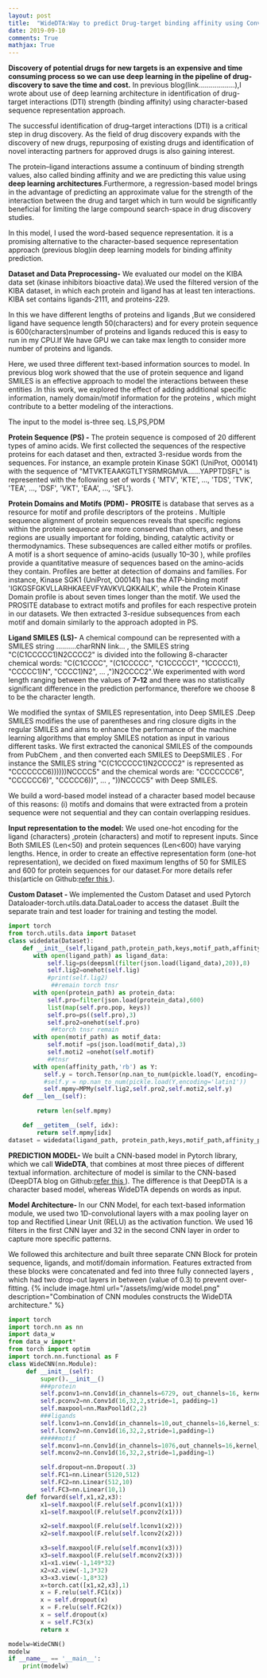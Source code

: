 ```yaml
---
layout: post
title:  "WideDTA:Way to predict Drug-target binding affinity using Convolution Neural Network in Drug Discovery Process-Model2"
date: 2019-09-10
comments: True
mathjax: True
---
```

<b>**</b> Discovery of potential drugs for new targets is an expensive and time consuming process so we can use deep learning in the pipeline of 
drug-discovery to save the time and cost.<b>**</b>
In previous blog(link………………),I wrote about use of deep learning architecture in identification of drug-target interactions (DTI) strength
(binding affinity) using character-based sequence representation approach.

The successful identification of drug–target interactions (DTI) is a critical step in drug discovery. 
As the field of drug discovery expands with the discovery of new drugs, repurposing of existing drugs and identification of novel 
interacting partners for approved drugs is also gaining interest.

The protein–ligand interactions assume a continuum of binding strength values, also called binding affinity and we are predicting this
value using <b>deep learning architectures</b>.Furthermore, a regression-based model brings in the advantage of predicting an approximate 
value for the strength of the interaction between the drug and target which in turn would be significantly beneficial for limiting the 
large compound search-space in drug discovery studies.

In this model, I used the word-based sequence representation. it is a promising alternative to the character-based sequence representation
approach (previous blog)in deep learning models for binding affinity prediction.

<b>Dataset and Data Preprocessing-</b> We evaluated our model on the KIBA data set (kinase inhibitors bioactive data).We used the filtered version of the KIBA dataset, in which each protein and ligand has at least ten interactions. KIBA set contains ligands-2111, and proteins-229.

In this we have different lengths of proteins and ligands ,But we considered ligand have sequence length 50(characters) and for every protein sequence is 600(characters)number of proteins and ligands reduced this is easy to run in my CPU.If We have GPU we can take max length to consider more number of proteins and ligands.

Here, we used three different text-based information sources to model. In previous blog work showed that the use of protein sequence and ligand SMILES is an effective approach to model the interactions between these entities .In this work, we explored the effect of adding additional specific information, namely domain/motif information for the proteins , which might contribute to a better modeling of the interactions.

The input to the model is-three seq. LS,PS,PDM

<b> Protein Sequence (PS) -</b> The protein sequence is composed of 20 different types of amino acids. We first collected the sequences of the respective proteins for each dataset and then, extracted 3-residue words from the sequences. For instance, an example protein Kinase SGK1 (UniProt, O00141) with the sequence of "MTVKTEAAKGTLTYSRMRGMVA……YAPPTDSFL" is represented with the following set of words { 'MTV', 'KTE', …, 'TDS', 'TVK', 'TEA', …, 'DSF', 'VKT', 'EAA', …, 'SFL'}.

<b> Protein Domains and Motifs (PDM) - </b> <b>PROSITE  </b> is database that serves as a resource for motif and profile descriptors of the proteins . Multiple sequence alignment of protein sequences reveals that specific regions within the protein sequence are more conserved than others, and these regions are usually important for folding, binding, catalytic activity or thermodynamics. These subsequences are called either motifs or profiles. A motif is a short sequence of amino-acids (usually 10–30 ), while profiles provide a quantitative measure of sequences based on the amino-acids they contain. Profiles are better at detection of domains and families. For instance, Kinase SGK1 (UniProt, O00141) has the ATP-binding motif 'IGKGSFGKVLLARHKAEEVFYAVKVLQKKAILK', while the Protein Kinase Domain profile is about seven times longer than the motif. We used the PROSITE database to extract motifs and profiles for each respective protein in our datasets. We then extracted 3-residue subsequences from each motif and domain similarly to the approach adopted in PS.

<b> Ligand SMILES (LS)-</b> A chemical compound can be represented with a SMILES string ..........charRNN link... ,  the SMILES string "C(C1CCCCC1)N2CCCC2" is divided into the following 8-character chemical words: "C(C1CCCC", "(C1CCCCC", "C1CCCCC1", "1CCCCC1), "CCCCC1)N", "CCCC1)N2", … ,")N2CCCC2".We experimented with word length ranging between the values of <b>7–12</b> and there was no statistically significant difference in the prediction performance, therefore we choose 8 to be the character length.

We modified the syntax of SMILES representation, into Deep SMILES .Deep SMILES modifies the use of parentheses and ring closure digits in the regular SMILES and aims to enhance the performance of the machine learning algorithms that employ SMILES notation as input in various different tasks. We first extracted the canonical SMILES of the compounds from PubChem , and then converted each SMILES to DeepSMILES . For instance the SMILES string "C(C1CCCCC1)N2CCCC2" is represented as "CCCCCCC6))))))NCCCC5" and the chemical words are: "CCCCCCC6", "CCCCCC6)", "CCCCC6))", … , "))NCCCC5" with Deep SMILES.

We build a word-based model instead of a character based model because of this reasons: (i) motifs and domains that were extracted from a protein sequence were not sequential and they can contain overlapping residues.

<b> Input representation to the model:</b> We used one-hot encoding for the ligand (characters) ,protein (characters) and motif to represent inputs. Since Both SMILES (Len<50) and protein sequences (Len<600) have varying lengths. Hence, in order to create an effective representation form (one-hot representation), we decided on fixed maximum lengths of 50 for SMILES and 600 for protein sequences for our dataset.For more details refer this(article on Github:<a href="https://arxiv.org/abs/1902.04166">refer this </a>).

<b> Custom Dataset - </b> We implemented the Custom Dataset and used Pytorch Dataloader-torch.utils.data.DataLoader to access the dataset .Built the separate train and test loader for training and testing the model.

```python
import torch
from torch.utils.data import Dataset
class widedata(Dataset):
    def __init__(self,ligand_path,protein_path,keys,motif_path,affinity_path):
       with open(ligand_path) as ligand_data:
           self.lig=ps(deepsml(filter(json.load(ligand_data),20)),8)
           self.lig2=onehot(self.lig)
           #print(self.lig2)
            ##remain torch tnsr
       with open(protein_path) as protein_data:
           self.pro=filter(json.load(protein_data),600)
           list(map(self.pro.pop, keys))
           self.pro=ps((self.pro),3)
           self.pro2=onehot(self.pro)
            ##torch tnsr remain
       with open(motif_path) as motif_data:
           self.motif =ps(json.load(motif_data),3)
           self.moti2 =onehot(self.motif)
           ##tnsr
       with open(affinity_path,'rb') as Y:
          self.y = torch.Tensor(np.nan_to_num(pickle.load(Y, encoding='latin1')))
          #self.y = np.nan_to_num(pickle.load(Y,encoding='latin1'))
          self.mpmy=MPMy(self.lig2,self.pro2,self.moti2,self.y)
    def __len__(self):

        return len(self.mpmy)

    def __getitem__(self, idx):
        return self.mpmy[idx]
dataset = widedata(ligand_path, protein_path,keys,motif_path,affinity_path)
```
<b> PREDICTION MODEL- </b>
We built a CNN-based model in Pytorch library, which we call <b>WideDTA</b>, that combines at most three pieces of different textual information. architecture of model is similar to the CNN-based (DeepDTA blog on Github:<a href=" ...........">refer this </a>). The difference is that DeepDTA is a character based model, whereas WideDTA depends on words as input.

<b> Model Architecture- </b> 
In our CNN Model, for each text-based information module, we used two 1D-convolutional layers with a max pooling layer on top and Rectified Linear Unit (RELU) as the activation function. We used 16 filters in the first CNN layer and 32 in the second CNN layer in order to capture more specific patterns.

We followed this architecture and built three separate CNN Block for protein sequence, ligands, and motif/domain information. Features extracted from these blocks were concatenated and fed into three fully connected layers , which had two drop-out layers in between (value of 0.3) to prevent over-fitting.
{% include image.html url="/assets/img/wide model.png" description="Combination of CNN modules constructs the WideDTA architecture." %}
```python
import torch
import torch.nn as nn
import data_w
from data_w import*
from torch import optim
import torch.nn.functional as F
class WideCNN(nn.Module):
     def __init__(self):
         super().__init__()
         ###protein
         self.pconv1=nn.Conv1d(in_channels=6729, out_channels=16, kernel_size=2, stride=1, padding=1)
         self.pconv2=nn.Conv1d(16,32,2,stride=1, padding=1)
         self.maxpool=nn.MaxPool1d(2,2)
         ###ligands
         self.lconv1=nn.Conv1d(in_channels=10,out_channels=16,kernel_size=2,stride=1,padding=1)
         self.lconv2=nn.Conv1d(16,32,2,stride=1,padding=1)
         #####motif
         self.mconv1=nn.Conv1d(in_channels=1076,out_channels=16,kernel_size=2,stride=1,padding=1)
         self.mconv2=nn.Conv1d(16,32,2,stride=1,padding=1)

         self.dropout=nn.Dropout(.3)
         self.FC1=nn.Linear(5120,512)
         self.FC2=nn.Linear(512,10)
         self.FC3=nn.Linear(10,1)
     def forward(self,x1,x2,x3):
         x1=self.maxpool(F.relu(self.pconv1(x1)))
         x1=self.maxpool(F.relu(self.pconv2(x1)))

         x2=self.maxpool(F.relu(self.lconv1(x2)))
         x2=self.maxpool(F.relu(self.lconv2(x2)))

         x3=self.maxpool(F.relu(self.mconv1(x3)))
         x3=self.maxpool(F.relu(self.mconv2(x3)))
         x1=x1.view(-1,149*32)
         x2=x2.view(-1,3*32)
         x3=x3.view(-1,8*32)
         x=torch.cat([x1,x2,x3],1)
         x = F.relu(self.FC1(x))
         x = self.dropout(x)
         x = F.relu(self.FC2(x))
         x = self.dropout(x)
         x = self.FC3(x)
         return x

modelw=WideCNN()
modelw
if __name__ == '__main__':
    print(modelw)
```




